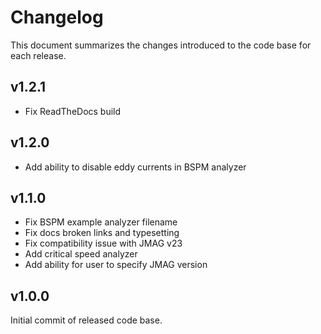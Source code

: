 # Changelog

This document summarizes the changes introduced to the code base for each release.

## v1.2.1

- Fix ReadTheDocs build

## v1.2.0

- Add ability to disable eddy currents in BSPM analyzer

## v1.1.0

- Fix BSPM example analyzer filename
- Fix docs broken links and typesetting
- Fix compatibility issue with JMAG v23
- Add critical speed analyzer
- Add ability for user to specify JMAG version

## v1.0.0

Initial commit of released code base.
